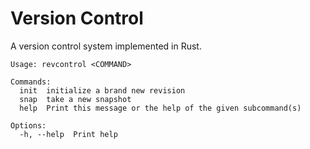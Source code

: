 # Version Control

A version control system implemented in Rust.

```
Usage: revcontrol <COMMAND>

Commands:
  init  initialize a brand new revision
  snap  take a new snapshot
  help  Print this message or the help of the given subcommand(s)

Options:
  -h, --help  Print help
```

